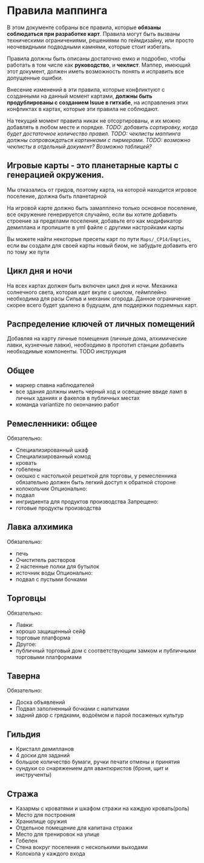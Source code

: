 # Правила маппинга

В этом документе собраны все правила, которые **обязаны соблюдаться при разработке карт**. 
Правила могут быть вызваны техническими ограничениями, решениями по геймдизайну, или просто неочевидными подводными камнями, которые стоит избегать. 

Правила должны быть описаны достаточно емко и подробно, чтобы работать в том числе как **руководство**, и **чеклист**. Маппер, имеющий этот документ, должен иметь возможность понять и исправить все допущенные ошибки.

Внесение изменений в эти правила, которые конфликтуют с созданными на данный момент картами, **должны быть продублированы с созданием Isuue в гитхабе**, на исправления этих конфликтах в картах, которые эти правила не соблюдают.

На текущий момент правила никак не отсортированы, и их можно добавлять в любом месте и порядке. 
*TODO: добавить сортировку, когда будет достаточное количество правил.*
*TODO: чеклисты маппинга должны сопровождаться картинками с пирмерами.*
*TODO: возможно чеклисты в отдельный документ? Возможно таблицей?*

## Игровые карты - это планетарные карты с генерацией окружения.
Мы отказались от гридов, поэтому карта, на которой находится игровое поселение, должна быть планетарной

На игровой карте должно быть замапплено только основное поселение, все окружение генерируется случайно, если вы хотите добавить строение за пределами поселения, добавьте его как модификатор демиплана и пропишите в yml файле с другими настройками карты

Вы можете найти некоторые пресеты карт по пути `Maps/_CP14/Empties`, если вы создали для своей карты новый биом, не забудьте добавить его по тому же пути

## Цикл дня и ночи
На всех картах должен быть включен цикл дня и ночи. Механика солнечного света, которая идет вкупе с циклом, геймплейно необходима для расы Сильв и механик огорода.
Данное ограничение скорее всего будет удалено в будущем, для поддержки подземных карт.

## Распределение ключей от личных помещений
Добавляя на карту личные помещения (личные дома, алхимические лавки, кузнечные лавки), необходимо в прототип станции добавить необходимые компоненты. 
TODO инструкция

## Общее
- маркер спавна наблюдателей
- все здания должны иметь черный ход и освещение ввиде ламп в личных зданиях и факелов в публичных местах
- команда variantize по окончанию работ


## Ремесленники: общее
Обязательно:
- Специализированный шкаф
- Специализированный комод
- кровать
- гобелены
- окошко с настолькой решеткой для торговы, у ремесленника обязательно должен быть легкий доступ к обратной стороне
- колокольчик
Опционально:
- подвал
- ингридиента для продуктов производства
Запрещено:
- готовые продукты производства

## Лавка алхимика
Обязательно:
- печь
- Очиститель растворов
- 2 настенные полки для бутылок
- источник воды
Опционально:
- подвал с пустыми бочками

## Торговцы
Обязательно:
- Лавки:
- хорошо защищенный сейф
- торговые платформа
- Другое:
- публичный торговый дом с соответствующим замком и публичными торговыми платформами

## Таверна
Обязательно:
- Доска объявлений
- Подвал заполненный бочками с напитками
- задний двор с грядками, водоёмом и парой посаженых культур

## Гильдия
- Кристалл демипланов
- 4 доски для заданий
- большое количество бумаги, ручки печати отмены и принятия
- сундуки со снаряжением для авантюристов (броня, щит и инструченты)

## Стража
- Казармы с кроватями и шкафом стражи на каждую кровать(роль)
- Место для построения
- Хранилище оружия
- Отдельное помещение для капитана стражи
- Место для тренировок на улице
- Гобелен
- Стена вокруг поселения с несколькими выходами
- Колокола у каждого входа
